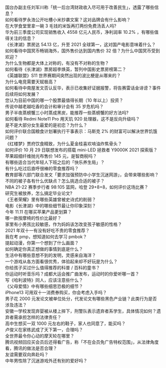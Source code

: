 国台办副主任刘军川称「统一后台湾财政收入尽可用于改善民生」，透露了哪些信息？  
如何看待罗永浩公开吐槽小米抄袭文案？这对品牌会有什么影响？  
在大学食堂里拿一碗 3 毛钱的米饭再打两份免费汤丢人吗?  
华为前三季度公司实现销售收入 4558 亿元人民币，净利润率 10.2% ，有哪些值得关注的信息？  
《长津湖》票房达 54.13 亿，升至 2021 全球第一，这对国产电影意味着什么？  
如何看待中国冥币畅销海外，国外售价达到国内售价 32 倍？为什么中国冥币受到欢迎？  
为什么生物都是大体上对称的，有没有不对称的生物？  
如何看待《长津湖》票房超李焕英，暂列中国影史票房榜第二？  
《英雄联盟》S11 世界赛期间突然出现的波比梗是从哪来的？  
为什么电竞需要天赋极高？  
如何看待中南屋发文否认反华，表示已收集好证据报警，将告赛雷话金诽谤？事件后续将如何发展？  
您认为目前中国的哪一个股票最值得长期（10 年以上）投资？  
传说中越老越吃香的会计和审计会有 35 岁危机吗？  
男子半夜蒸螃蟹三小时蒸成黑炭，能推荐一些蒸螃蟹的好方法吗?  
如何看待 Redmi Note11 Pro 用天玑 920 处理器，这不是反向升级吗？  
是不是大部分女生最爱的是初恋？为什么？  
如何评价联合国粮食计划署执行干事表示：马斯克 2% 的财富可以解决世界饥饿问题？  
《红楼梦》贾府饮食精致，为什么夏金桂喜欢啃油炸焦骨头？  
如何评价 10 月 29 日联想发布的搭载 mini-LED 拯救者 Y9000K 2021 探索版？  
苹果超细纤维抛光布售价 145 元，是智商税吗？  
有哪些适合当代年轻人下班之后的「快乐养生局」？  
有什么吃过后直呼很棒的零食推荐吗？  
教育部等六部门联合发文「要求加强预防中小学生沉迷网游」，会带来哪些影响？  
不同的被子各有什么优缺点？怎么挑选合适的被子？  
NBA 21-22 赛季步行者 98:105 篮网，哈登 29+8+8，如何评价这场比赛？  
研究生被放养，怎么搞定毕业论文?  
《王者荣耀》里有哪些英雄曾被史诗式的削弱？  
电影《长津湖》中的哪些细节最让你印象深刻？  
今年 11.11 在哪买苹果产品更划算？  
哪一款按摩椅的性价比最好？  
家里有小男孩比较敏感，作为妈妈该怎改变孩子敏感的性格？  
2021 年双十一有没有好吃不贵的零食推荐？  
我在考 pmp，想知道如何去学习 pmbok？  
提起动漫，你第一个想到了什么画面？  
如何确定你真正想做的事情到底是什么？  
生活中有哪些意想不到的发明，灵感来自海洋？  
一个游戏从各方面看很优秀，体验起来却不好玩是为什么？  
你给孩子买过什么值得推荐的科普 / 百科的童书？  
你运动时听音乐吗？成都大运会推广曲发布，运动时的你爱听哪一首？  
写《哈利波特》同人，应该注意些什么？  
《父母爱情》中有哪些细思恐极的细节？  
iPhone13 可用双十一消费券购买，你会考虑入手吗？  
男子花  2000 元发论文被单位处分，代发论文有哪些黑色产业链？此类行为是否涉及违法？  
安徽一学校发现弃婴被从楼上摔下，刑警队表示遗弃者系学生，具体情况如何？遗弃者需承担怎样的法律责任？  
高中生想买一双 1000 元左右的鞋子，家人也同意了，能买吗？  
卢俊义在家练武成了天下第一，合理吗？  
全世界最令你心动的摩天轮在哪里？  
腾讯视频回应买会员后还得看广告，称「不在会员免广告特权范围」，从法律角度看，腾讯的做法是否合理？  
友谊需要双向奔赴吗？  
中年男性除了沉迷游戏外还有别的爱好吗？  
